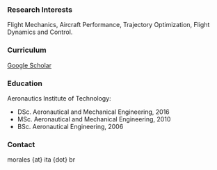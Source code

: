 ### Research Interests
Flight Mechanics, Aircraft Performance, Trajectory Optimization, Flight Dynamics and Control.

### Curriculum
[Google Scholar](https://scholar.google.com/citations?user=syECR14AAAAJ&hl)

### Education
Aeronautics Institute of Technology:
- DSc. Aeronautical and Mechanical Engineering, 2016
- MSc. Aeronautical and Mechanical Engineering, 2010
- BSc. Aeronautical Engineering, 2006

### Contact
morales {at} ita {dot} br
